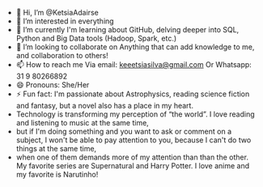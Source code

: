 - 👋 Hi, I’m @KetsiaAdairse
- 👀 I’m interested in everything
- 🌱 I’m currently I'm learning about GitHub, delving deeper into SQL, Python and Big Data tools (Hadoop, Spark, etc.)
- 💞️ I’m looking to collaborate on Anything that can add knowledge to me, and collaboration to others!
- 📫 How to reach me Via email: keeetsiasilva@gmail.com
Or Whatsapp: 31 9 80266892
- 😄 Pronouns: She/Her
- ⚡ Fun fact: I'm passionate about Astrophysics, reading science fiction and fantasy, but a novel also has a place in my heart.
- Technology is transforming my perception of “the world”. I love reading and listening to music at the same time,
- but if I'm doing something and you want to ask or comment on a subject, I won't be able to pay attention to you, because I can't do two things at the same time,
- when one of them demands more of my attention than than the other. My favorite series are Supernatural and Harry Potter. I love anime and my favorite is Narutinho!
